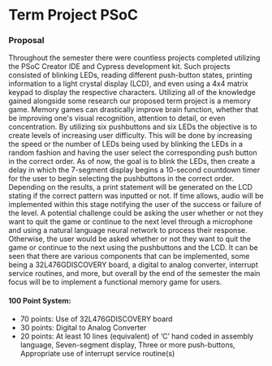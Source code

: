 # Term Project PSoC

### Proposal
Throughout the semester there were countless projects completed utilizing the PSoC Creator IDE and Cypress development kit. Such projects consisted of blinking LEDs, reading different push-button states, printing information to a light crystal display (LCD), and even using a 4x4 matrix keypad to display the respective characters. Utilizing all of the knowledge gained alongside some research our proposed term project is a memory game. Memory games can drastically improve brain function, whether that be improving one's visual recognition, attention to detail, or even concentration. By utilizing six pushbuttons and six LEDs the objective is to create levels of increasing user difficulty. This will be done by increasing the speed or the number of LEDs being used by blinking the LEDs in a random fashion and having the user select the corresponding push button in the correct order. As of now, the goal is to blink the LEDs, then create a delay in which the 7-segment display begins a 10-second countdown timer for the user to begin selecting the pushbuttons in the correct order. Depending on the results, a print statement will be generated on the LCD stating if the correct pattern was inputted or not. If time allows, audio will be implemented within this stage notifying the user of the success or failure of the level. A potential challenge could be asking the user whether or not they want to quit the game or continue to the next level through a microphone and using a natural language neural network to process their response. Otherwise, the user would be asked whether or not they want to quit the game or continue to the next using the pushbuttons and the LCD. It can be seen that there are various components that can be implemented, some being a 32L476GDISCOVERY board, a digital to analog converter, interrupt service routines, and more, but overall by the end of the semester the main focus will be to implement a functional memory game for users.

#### 100 Point System: 
* 70 points: Use of 32L476GDISCOVERY board
* 30 points: Digital to Analog Converter 
* 20 points: At least 10 lines (equivalent) of ‘C’ hand coded in assembly language, Seven-segment display, Three or more push-buttons, Appropriate use of interrupt service routine(s)
